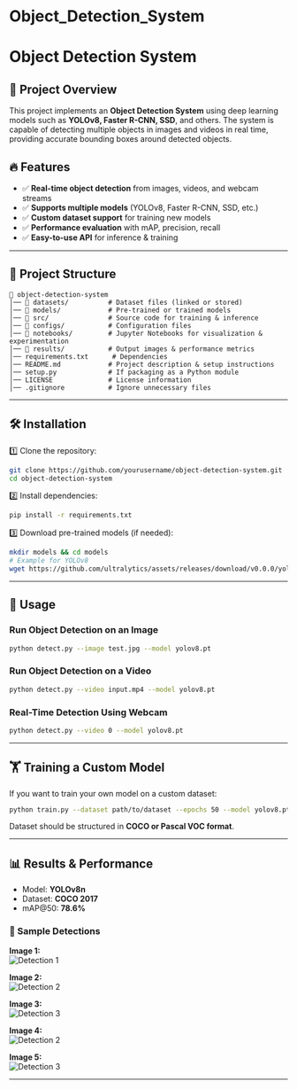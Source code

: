 # Object_Detection_System

# Object Detection System

## 🚀 Project Overview
This project implements an **Object Detection System** using deep learning models such as **YOLOv8, Faster R-CNN, SSD**, and others. The system is capable of detecting multiple objects in images and videos in real time, providing accurate bounding boxes around detected objects.

## 🔥 Features
- ✅ **Real-time object detection** from images, videos, and webcam streams
- ✅ **Supports multiple models** (YOLOv8, Faster R-CNN, SSD, etc.)
- ✅ **Custom dataset support** for training new models
- ✅ **Performance evaluation** with mAP, precision, recall
- ✅ **Easy-to-use API** for inference & training

---

## 📂 Project Structure
```
📂 object-detection-system  
│── 📂 datasets/          # Dataset files (linked or stored)  
│── 📂 models/            # Pre-trained or trained models  
│── 📂 src/               # Source code for training & inference  
│── 📂 configs/           # Configuration files  
│── 📂 notebooks/         # Jupyter Notebooks for visualization & experimentation  
│── 📂 results/           # Output images & performance metrics  
│── requirements.txt      # Dependencies  
│── README.md            # Project description & setup instructions  
│── setup.py             # If packaging as a Python module  
│── LICENSE              # License information  
│── .gitignore           # Ignore unnecessary files  
```

---

## 🛠 Installation
1️⃣ Clone the repository:
```bash
git clone https://github.com/yourusername/object-detection-system.git  
cd object-detection-system  
```

2️⃣ Install dependencies:
```bash
pip install -r requirements.txt  
```

3️⃣ Download pre-trained models (if needed):
```bash
mkdir models && cd models
# Example for YOLOv8
wget https://github.com/ultralytics/assets/releases/download/v0.0.0/yolov8n.pt
```

---

## 🎯 Usage
### **Run Object Detection on an Image**
```bash
python detect.py --image test.jpg --model yolov8.pt
```

### **Run Object Detection on a Video**
```bash
python detect.py --video input.mp4 --model yolov8.pt
```

### **Real-Time Detection Using Webcam**
```bash
python detect.py --video 0 --model yolov8.pt
```

---

## 🏋️ Training a Custom Model
If you want to train your own model on a custom dataset:
```bash
python train.py --dataset path/to/dataset --epochs 50 --model yolov8.pt
```

Dataset should be structured in **COCO or Pascal VOC format**.

---

## 📊 Results & Performance
- Model: **YOLOv8n**
- Dataset: **COCO 2017**
- mAP@50: **78.6%**


### 📸 Sample Detections
**Image 1:**  
![Detection 1](results/Screenshot(19).jpg)  

**Image 2:**  
![Detection 2](results/Screenshot(36).jpg)  

**Image 3:**  
![Detection 3](results/Screenshot(74).jpg)  

**Image 4:**  
![Detection 2](results/Screenshot(84).jpg)  

**Image 5:**  
![Detection 3](results/Screenshot(103).jpg)  



---







